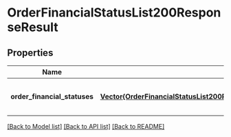 # OrderFinancialStatusList200ResponseResult


## Properties
Name | Type | Description | Notes
------------ | ------------- | ------------- | -------------
**order_financial_statuses** | [**Vector{OrderFinancialStatusList200ResponseResultOrderFinancialStatusesInner}**](OrderFinancialStatusList200ResponseResultOrderFinancialStatusesInner.md) |  | [optional] [default to nothing]


[[Back to Model list]](../README.md#models) [[Back to API list]](../README.md#api-endpoints) [[Back to README]](../README.md)


